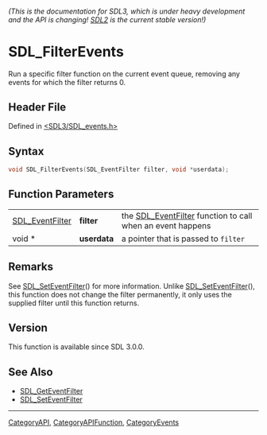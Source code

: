 ###### (This is the documentation for SDL3, which is under heavy development and the API is changing! [SDL2](https://wiki.libsdl.org/SDL2/) is the current stable version!)
# SDL_FilterEvents

Run a specific filter function on the current event queue, removing any events for which the filter returns 0.

## Header File

Defined in [<SDL3/SDL_events.h>](https://github.com/libsdl-org/SDL/blob/main/include/SDL3/SDL_events.h)

## Syntax

```c
void SDL_FilterEvents(SDL_EventFilter filter, void *userdata);
```

## Function Parameters

|                                    |              |                                                                               |
| ---------------------------------- | ------------ | ----------------------------------------------------------------------------- |
| [SDL_EventFilter](SDL_EventFilter) | **filter**   | the [SDL_EventFilter](SDL_EventFilter) function to call when an event happens |
| void *                             | **userdata** | a pointer that is passed to `filter`                                          |

## Remarks

See [SDL_SetEventFilter](SDL_SetEventFilter)() for more information. Unlike
[SDL_SetEventFilter](SDL_SetEventFilter)(), this function does not change
the filter permanently, it only uses the supplied filter until this
function returns.

## Version

This function is available since SDL 3.0.0.

## See Also

- [SDL_GetEventFilter](SDL_GetEventFilter)
- [SDL_SetEventFilter](SDL_SetEventFilter)

----
[CategoryAPI](CategoryAPI), [CategoryAPIFunction](CategoryAPIFunction), [CategoryEvents](CategoryEvents)

